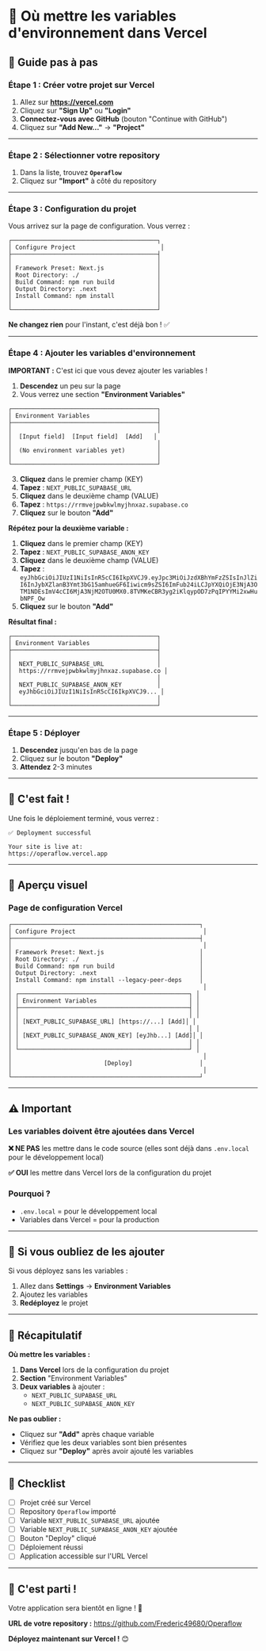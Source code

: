 # 📍 Où mettre les variables d'environnement dans Vercel

## 🎯 Guide pas à pas

### Étape 1 : Créer votre projet sur Vercel

1. Allez sur **https://vercel.com**
2. Cliquez sur **"Sign Up"** ou **"Login"**
3. **Connectez-vous avec GitHub** (bouton "Continue with GitHub")
4. Cliquez sur **"Add New..."** → **"Project"**

---

### Étape 2 : Sélectionner votre repository

1. Dans la liste, trouvez **`Operaflow`**
2. Cliquez sur **"Import"** à côté du repository

---

### Étape 3 : Configuration du projet

Vous arrivez sur la page de configuration. Vous verrez :

```
┌─────────────────────────────────────────┐
│ Configure Project                        │
├─────────────────────────────────────────┤
│                                         │
│ Framework Preset: Next.js               │
│ Root Directory: ./                      │
│ Build Command: npm run build            │
│ Output Directory: .next                 │
│ Install Command: npm install            │
│                                         │
└─────────────────────────────────────────┘
```

**Ne changez rien** pour l'instant, c'est déjà bon ! ✅

---

### Étape 4 : Ajouter les variables d'environnement

**IMPORTANT :** C'est ici que vous devez ajouter les variables !

1. **Descendez** un peu sur la page
2. Vous verrez une section **"Environment Variables"**

```
┌─────────────────────────────────────────┐
│ Environment Variables                   │
├─────────────────────────────────────────┤
│                                         │
│  [Input field]  [Input field]  [Add]   │
│                                         │
│  (No environment variables yet)         │
│                                         │
└─────────────────────────────────────────┘
```

3. **Cliquez** dans le premier champ (KEY)
4. **Tapez** : `NEXT_PUBLIC_SUPABASE_URL`
5. **Cliquez** dans le deuxième champ (VALUE)
6. **Tapez** : `https://rrmvejpwbkwlmyjhnxaz.supabase.co`
7. **Cliquez** sur le bouton **"Add"**

**Répétez pour la deuxième variable :**

1. **Cliquez** dans le premier champ (KEY)
2. **Tapez** : `NEXT_PUBLIC_SUPABASE_ANON_KEY`
3. **Cliquez** dans le deuxième champ (VALUE)
4. **Tapez** : `eyJhbGciOiJIUzI1NiIsInR5cCI6IkpXVCJ9.eyJpc3MiOiJzdXBhYmFzZSIsInJlZiI6InJybXZlanB3Ymt3bG15amhueGF6Iiwicm9sZSI6ImFub24iLCJpYXQiOjE3NjA3OTM1NDEsImV4cCI6MjA3NjM2OTU0MX0.8TVMKeCBR3yg2iKlqypOD7zPqIPYYMi2xwHubNPF_Ow`
5. **Cliquez** sur le bouton **"Add"**

**Résultat final :**

```
┌─────────────────────────────────────────┐
│ Environment Variables                   │
├─────────────────────────────────────────┤
│                                         │
│  NEXT_PUBLIC_SUPABASE_URL               │
│  https://rrmvejpwbkwlmyjhnxaz.supabase.co │
│                                         │
│  NEXT_PUBLIC_SUPABASE_ANON_KEY          │
│  eyJhbGciOiJIUzI1NiIsInR5cCI6IkpXVCJ9... │
│                                         │
└─────────────────────────────────────────┘
```

---

### Étape 5 : Déployer

1. **Descendez** jusqu'en bas de la page
2. Cliquez sur le bouton **"Deploy"**
3. **Attendez** 2-3 minutes

---

## 🎉 C'est fait !

Une fois le déploiement terminé, vous verrez :

```
✅ Deployment successful

Your site is live at:
https://operaflow.vercel.app
```

---

## 📸 Aperçu visuel

### Page de configuration Vercel

```
┌─────────────────────────────────────────────────────┐
│ Configure Project                                    │
├─────────────────────────────────────────────────────┤
│                                                      │
│ Framework Preset: Next.js                           │
│ Root Directory: ./                                  │
│ Build Command: npm run build                        │
│ Output Directory: .next                             │
│ Install Command: npm install --legacy-peer-deps     │
│                                                      │
│ ┌────────────────────────────────────────────────┐ │
│ │ Environment Variables                          │ │
│ ├────────────────────────────────────────────────┤ │
│ │                                                │ │
│ │ [NEXT_PUBLIC_SUPABASE_URL] [https://...] [Add]│ │
│ │                                                │ │
│ │ [NEXT_PUBLIC_SUPABASE_ANON_KEY] [eyJhb...] [Add]│ │
│ │                                                │ │
│ └────────────────────────────────────────────────┘ │
│                                                      │
│                          [Deploy]                   │
│                                                      │
└─────────────────────────────────────────────────────┘
```

---

## ⚠️ Important

### Les variables doivent être ajoutées dans Vercel

**❌ NE PAS** les mettre dans le code source (elles sont déjà dans `.env.local` pour le développement local)

**✅ OUI** les mettre dans Vercel lors de la configuration du projet

### Pourquoi ?

- `.env.local` = pour le développement local
- Variables dans Vercel = pour la production

---

## 🔄 Si vous oubliez de les ajouter

Si vous déployez sans les variables :

1. Allez dans **Settings** → **Environment Variables**
2. Ajoutez les variables
3. **Redéployez** le projet

---

## 📝 Récapitulatif

**Où mettre les variables :**

1. **Dans Vercel** lors de la configuration du projet
2. **Section** "Environment Variables"
3. **Deux variables** à ajouter :
   - `NEXT_PUBLIC_SUPABASE_URL`
   - `NEXT_PUBLIC_SUPABASE_ANON_KEY`

**Ne pas oublier :**
- Cliquez sur **"Add"** après chaque variable
- Vérifiez que les deux variables sont bien présentes
- Cliquez sur **"Deploy"** après avoir ajouté les variables

---

## 🎯 Checklist

- [ ] Projet créé sur Vercel
- [ ] Repository `Operaflow` importé
- [ ] Variable `NEXT_PUBLIC_SUPABASE_URL` ajoutée
- [ ] Variable `NEXT_PUBLIC_SUPABASE_ANON_KEY` ajoutée
- [ ] Bouton "Deploy" cliqué
- [ ] Déploiement réussi
- [ ] Application accessible sur l'URL Vercel

---

## 🎊 C'est parti !

Votre application sera bientôt en ligne ! 🚀

**URL de votre repository :** https://github.com/Frederic49680/Operaflow

**Déployez maintenant sur Vercel !** 😊

